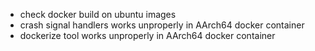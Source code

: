 - check docker build on ubuntu images
- crash signal handlers works unproperly in AArch64 docker container
- dockerize tool works unproperly in AArch64 docker container